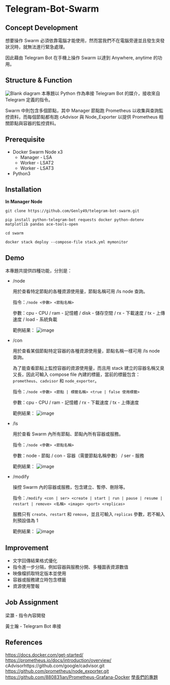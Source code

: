 # Telegram-Bot-Swarm
## Concept Development
想要操作 Swarm 必須依靠電腦才能使用，然而當我們不在電腦旁邊並且發生突發狀況時，就無法進行緊急處理。

因此藉由 Telegram Bot 在手機上操作 Swarm 以達到 Anywhere, anytime 的功用。

## Structure & Function
![Blank diagram](https://github.com/user-attachments/assets/14af925c-7a40-458e-a007-a916e35fb121)
本專題以 Python 作為串接 Telegram Bot 的媒介，接收來自 Telegram 定義的指令。

Swarm 中則包含多個節點，其中 Manager 節點跑 Prometheus 以收集與查詢監控資料，而每個節點都有跑 cAdvisor 與 Node_Exporter 以提供 Prometheus 相關節點與容器的監控資料。

## Prerequisite
* Docker Swarm Node x3
  * Manager - LSA
  * Worker - LSAT2
  * Worker - LSAT3
* Python3

## Installation
**In Manager Node**

`git clone https://github.com/Genly49/telegram-bot-swarm.git`

`pip install python-telegram-bot requests docker python-dotenv matplotlib pandas ace-tools-open`

`cd swarm`

`docker stack deploy --compose-file stack.yml mymonitor`

## Demo
本專題共提供四種功能，分別是：
* /node
  
  用於查看特定節點的各種資源使用量，節點名稱可用 /ls node 查詢。
  
  指令：`/node <參數> <節點名稱>`
  
  參數：cpu - CPU / ram - 記憶體 / disk - 儲存空間 / rx - 下載速度 / tx - 上傳速度 / load - 系統負載
  
  範例結果：
  ![image](https://github.com/user-attachments/assets/5efa8642-c5c3-4d30-8186-b457e84d1083)


* /con
  
  用於查看某個節點特定容器的各種資源使用量，節點名稱一樣可用 /ls node 查詢。
  
  為了能查看節點上監控容器的資源使用量，而且用 stack 建立的容器名稱又臭又長，因此可輸入 compose file 內建的標籤，當前的標籤包含：`prometheus`、`cadvisor` 和 `node_exporter`。
  
  指令：`/node <參數> <節點 | 標籤名稱> <true | false 使用標籤>`
  
  參數：cpu - CPU / ram - 記憶體 / rx - 下載速度 / tx - 上傳速度
  
  範例結果：
  ![image](https://github.com/user-attachments/assets/aca17630-c28d-45a4-8347-1bc7bc7a2e9c)


* /ls
  
  用於查看 Swarm 內所有節點、節點內所有容器或服務。
  
  指令：`/node <參數> <節點名稱>`
  
  參數：node - 節點 / con - 容器（需要節點名稱參數） / ser - 服務
  
  範例結果：
  ![image](https://github.com/user-attachments/assets/db1ae707-668d-4ad0-a3f2-c4b339d84695)


* /modify
  
  操控 Swarm 內的容器或服務，包含建立、暫停、刪除等。
  
  指令：`/modify <con | ser> <create | start | run | pause | resume | restart | remove> <名稱> <image> <port> <replicas>`
  
  服務只有 `create`、`restart` 和 `remove`，並且可輸入 `replicas` 參數，若不輸入則預設值為 1
  
  範例結果：
  ![image](https://github.com/user-attachments/assets/5da49c8c-3008-4e23-b736-b4272c878f00)


## Improvement
* 文字回傳結果格式優化
* 指令進一步分隔，例如容器與服務分開、多種圖表資源數值
* 映像檔抓取特定版本並使用
* 容器或服務建立時包含標籤
* 資源使用警報

## Job Assignment
梁灝 - 指令內容開發

黃士瀚 - Telegram Bot 串接

## References
https://docs.docker.com/get-started/
https://prometheus.io/docs/introduction/overview/
cAdvisorhttps://github.com/google/cadvisor.git
https://github.com/prometheus/node_exporter.git
https://github.com/880831ian/Prometheus-Grafana-Docker
[學長們的專題](https://github.com/NCNU-OpenSource/K8s-Telegram-Bot.git)
